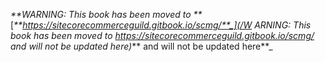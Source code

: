 _**WARNING: This book has been moved to **_[_**https://sitecorecommerceguild.gitbook.io/scmg/**_](/W ARNING: This book has been moved to https://sitecorecommerceguild.gitbook.io/scmg/ and will not be updated here)_** and will not be updated here**_



